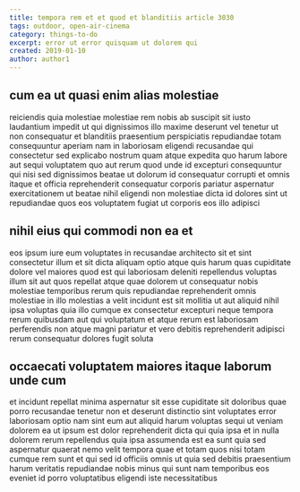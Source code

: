 ```yaml
---
title: tempora rem et et quod et blanditiis article 3030
tags: outdoor, open-air-cinema
category: things-to-do
excerpt: error ut error quisquam ut dolorem qui
created: 2019-01-10
author: author1
---
```


## cum ea ut quasi enim alias molestiae

reiciendis quia molestiae molestiae rem nobis ab suscipit sit iusto laudantium impedit ut qui dignissimos illo maxime deserunt vel tenetur ut non consequatur et blanditiis praesentium perspiciatis repudiandae totam consequuntur aperiam nam in laboriosam eligendi recusandae qui consectetur sed explicabo nostrum quam atque expedita quo harum labore aut sequi voluptatem quo aut rerum quod unde id excepturi consequuntur qui nisi sed dignissimos beatae ut dolorum id consequatur corrupti et omnis itaque et officia reprehenderit consequatur corporis pariatur aspernatur exercitationem ut beatae nihil eligendi non molestiae dicta id dolores sint ut repudiandae quos eos voluptatem fugiat ut corporis eos illo adipisci

## nihil eius qui commodi non ea et

eos ipsum iure eum voluptates in recusandae architecto sit et sint consectetur illum et sit dicta aliquam optio atque quis harum quas cupiditate dolore vel maiores quod est qui laboriosam deleniti repellendus voluptas illum sit aut quos repellat atque quae dolorem ut consequatur nobis molestiae temporibus rerum quis repudiandae reprehenderit omnis molestiae in illo molestias a velit incidunt est sit mollitia ut aut aliquid nihil ipsa voluptas quia illo cumque ex consectetur excepturi neque tempora rerum quibusdam aut qui voluptatum et atque rerum est laboriosam perferendis non atque magni pariatur et vero debitis reprehenderit adipisci rerum consequatur dolores fugit soluta

## occaecati voluptatem maiores itaque laborum unde cum

et incidunt repellat minima aspernatur sit esse cupiditate sit doloribus quae porro recusandae tenetur non et deserunt distinctio sint voluptates error laboriosam optio nam sint eum aut aliquid harum voluptas sequi ut veniam dolorem ea ut ipsum est dolor reprehenderit dicta qui quia ipsa et in nulla dolorem rerum repellendus quia ipsa assumenda est ea sunt quia sed aspernatur quaerat nemo velit tempora quae et totam quos nisi totam cumque rem sunt et qui sed id officiis omnis ut quia sed debitis praesentium harum veritatis repudiandae nobis minus qui sunt nam temporibus eos eveniet id porro voluptatibus eligendi iste necessitatibus
